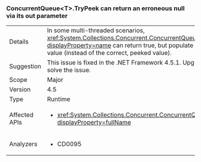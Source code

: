 ### ConcurrentQueue&lt;T&gt;.TryPeek can return an erroneous null via its out parameter

|   |   |
|---|---|
|Details|In some multi-threaded scenarios, <xref:System.Collections.Concurrent.ConcurrentQueue`1.TryPeek(`0@)?displayProperty=name> can return true, but populate the out parameter with a null value (instead of the correct, peeked value).|
|Suggestion|This issue is fixed in the .NET Framework 4.5.1. Upgrading to that Framework will solve the issue.|
|Scope|Major|
|Version|4.5|
|Type|Runtime|
|Affected APIs|<ul><li><xref:System.Collections.Concurrent.ConcurrentQueue%601.TryPeek(%600%40)?displayProperty=fullName></li></ul>|
|Analyzers|<ul><li>CD0095</li></ul>|
